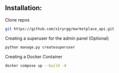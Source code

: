 ## Installation:
Clone repos
```bash 
git https://github.com/x1ryrgg/marketplace_api.git
```

Creating a superuser for the admin panel (Optional)
```bash 
python manage.py createsuperuser
```

Creating a Docker Container
```bash 
docker compose up --build -d
```

